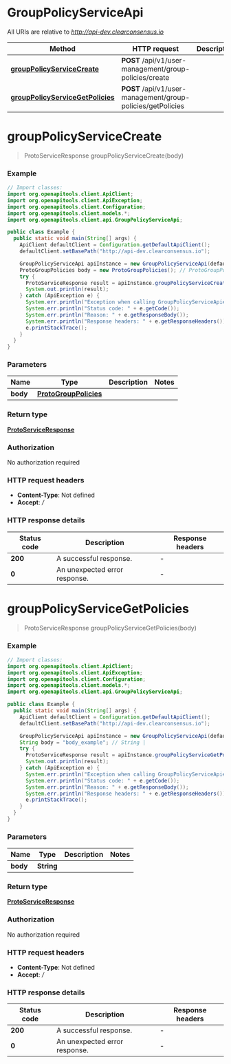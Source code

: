 # GroupPolicyServiceApi

All URIs are relative to *http://api-dev.clearconsensus.io*

| Method | HTTP request | Description |
|------------- | ------------- | -------------|
| [**groupPolicyServiceCreate**](GroupPolicyServiceApi.md#groupPolicyServiceCreate) | **POST** /api/v1/user-management/group-policies/create |  |
| [**groupPolicyServiceGetPolicies**](GroupPolicyServiceApi.md#groupPolicyServiceGetPolicies) | **POST** /api/v1/user-management/group-policies/getPolicies |  |


<a name="groupPolicyServiceCreate"></a>
# **groupPolicyServiceCreate**
> ProtoServiceResponse groupPolicyServiceCreate(body)



### Example
```java
// Import classes:
import org.openapitools.client.ApiClient;
import org.openapitools.client.ApiException;
import org.openapitools.client.Configuration;
import org.openapitools.client.models.*;
import org.openapitools.client.api.GroupPolicyServiceApi;

public class Example {
  public static void main(String[] args) {
    ApiClient defaultClient = Configuration.getDefaultApiClient();
    defaultClient.setBasePath("http://api-dev.clearconsensus.io");

    GroupPolicyServiceApi apiInstance = new GroupPolicyServiceApi(defaultClient);
    ProtoGroupPolicies body = new ProtoGroupPolicies(); // ProtoGroupPolicies | 
    try {
      ProtoServiceResponse result = apiInstance.groupPolicyServiceCreate(body);
      System.out.println(result);
    } catch (ApiException e) {
      System.err.println("Exception when calling GroupPolicyServiceApi#groupPolicyServiceCreate");
      System.err.println("Status code: " + e.getCode());
      System.err.println("Reason: " + e.getResponseBody());
      System.err.println("Response headers: " + e.getResponseHeaders());
      e.printStackTrace();
    }
  }
}
```

### Parameters

| Name | Type | Description  | Notes |
|------------- | ------------- | ------------- | -------------|
| **body** | [**ProtoGroupPolicies**](ProtoGroupPolicies.md)|  | |

### Return type

[**ProtoServiceResponse**](ProtoServiceResponse.md)

### Authorization

No authorization required

### HTTP request headers

 - **Content-Type**: Not defined
 - **Accept**: */*

### HTTP response details
| Status code | Description | Response headers |
|-------------|-------------|------------------|
| **200** | A successful response. |  -  |
| **0** | An unexpected error response. |  -  |

<a name="groupPolicyServiceGetPolicies"></a>
# **groupPolicyServiceGetPolicies**
> ProtoServiceResponse groupPolicyServiceGetPolicies(body)



### Example
```java
// Import classes:
import org.openapitools.client.ApiClient;
import org.openapitools.client.ApiException;
import org.openapitools.client.Configuration;
import org.openapitools.client.models.*;
import org.openapitools.client.api.GroupPolicyServiceApi;

public class Example {
  public static void main(String[] args) {
    ApiClient defaultClient = Configuration.getDefaultApiClient();
    defaultClient.setBasePath("http://api-dev.clearconsensus.io");

    GroupPolicyServiceApi apiInstance = new GroupPolicyServiceApi(defaultClient);
    String body = "body_example"; // String | 
    try {
      ProtoServiceResponse result = apiInstance.groupPolicyServiceGetPolicies(body);
      System.out.println(result);
    } catch (ApiException e) {
      System.err.println("Exception when calling GroupPolicyServiceApi#groupPolicyServiceGetPolicies");
      System.err.println("Status code: " + e.getCode());
      System.err.println("Reason: " + e.getResponseBody());
      System.err.println("Response headers: " + e.getResponseHeaders());
      e.printStackTrace();
    }
  }
}
```

### Parameters

| Name | Type | Description  | Notes |
|------------- | ------------- | ------------- | -------------|
| **body** | **String**|  | |

### Return type

[**ProtoServiceResponse**](ProtoServiceResponse.md)

### Authorization

No authorization required

### HTTP request headers

 - **Content-Type**: Not defined
 - **Accept**: */*

### HTTP response details
| Status code | Description | Response headers |
|-------------|-------------|------------------|
| **200** | A successful response. |  -  |
| **0** | An unexpected error response. |  -  |

